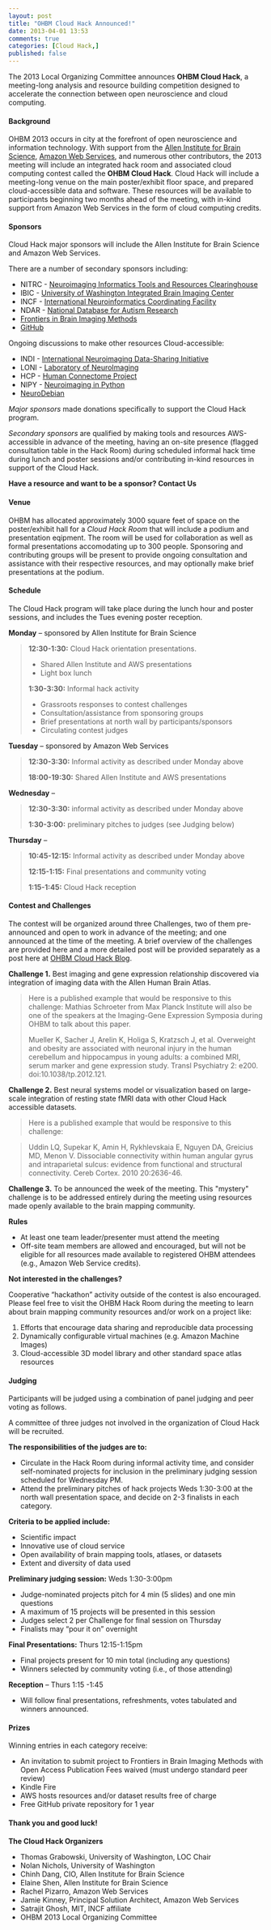 ```yaml
---
layout: post
title: "OHBM Cloud Hack Announced!"
date: 2013-04-01 13:53
comments: true
categories: [Cloud Hack,]
published: false
---
```


The 2013 Local Organizing Committee announces __OHBM Cloud Hack__, a meeting-long analysis and resource building competition designed to accelerate the connection between open neuroscience and cloud computing. 

<!-- more -->

#### Background

OHBM 2013 occurs in city at the forefront of open neuroscience and information technology.  With support from the [Allen Institute for Brain Science][aibs], [Amazon Web Services][aws], and numerous other contributors, the 2013 meeting will include an integrated hack room and associated cloud computing contest called the __OHBM Cloud Hack__. Cloud Hack will include a meeting-long venue on the main poster/exhibit floor space, and prepared cloud-accessible data and software. These resources will be available to participants beginning two months ahead of the meeting, with in-kind support from Amazon Web Services in the form of cloud computing credits.

[aibs]: http://www.alleninstitute.org "Allen Institute for Brain Science"
[aws]: http://aws.amazon.com "Amazon Web Services"

#### Sponsors

Cloud Hack major sponsors will include the Allen Institute for Brain Science and Amazon Web Services. 

There are a number of secondary sponsors including:

- NITRC - [Neuroimaging Informatics Tools and Resources Clearinghouse][nitrc]
- IBIC - [University of Washington Integrated Brain Imaging Center][ibic]
- INCF - [International Neuroinformatics Coordinating Facility][incf]
- NDAR - [National Database for Autism Research][ndar]
- [Frontiers in Brain Imaging Methods][frontiers]
- [GitHub][github]


Ongoing discussions to make other resources Cloud-accessible:

- INDI - [International Neuroimaging Data-Sharing Initiative][indi]
- LONI - [Laboratory of NeuroImaging][loni]
- HCP - [Human Connectome Project][hcp]
- NIPY - [Neuroimaging in Python][nipy]
- [NeuroDebian][debian]

_Major sponsors_ made donations specifically to support the Cloud Hack program.

_Secondary sponsors_ are qualified by making tools and resources AWS-accessible in advance of the meeting, having an on-site presence (flagged consultation table in the Hack Room) during scheduled informal hack time during lunch and poster sessions and/or contributing in-kind resources in support of the Cloud Hack.

__Have a resource and want to be a sponsor? Contact Us__

[incf]: http://www.incf.org "INCF"
[nitrc]: http://www.nitrc.org "NITRC"
[ndar]: http://ndar.nih.gov "NDAR"
[github]: http://github.com "GitHub"
[frontiers]: http://www.frontiersin.org/Brain_Imaging_Methods "Frontiers in Brain Imaging Methods"
[ibic]: http://www.ibic.washington.edu "IBIC"

[hcp]: http://www.humanconnectome.org "Human Connectome Project"
[indi]: http://fcon_1000.projects.nitrc.org "INDI"
[loni]: http://www.loni.ucla.edu "LONI"
[nipy]: http://nipy.sourceforge.net "NIPY"
[debian]: http://neuro.debian.org "NeuroDebian"


#### Venue

OHBM has allocated approximately 3000 square feet of space on the poster/exhibit hall for a _Cloud Hack Room_ that will include a podium and presentation eqipment. The room will be used for collaboration as well as formal presentations accomodating up to 300 people. Sponsoring and contributing groups will be present to provide ongoing consultation and assistance with their respective resources, and may optionally make brief presentations at the podium. 

#### Schedule

The Cloud Hack program will take place during the lunch hour and poster sessions, and includes the Tues evening poster reception. 

__Monday__ – sponsored by Allen Institute for Brain Science

>__12:30-1:30:__  Cloud Hack orientation presentations.
>  
>  - Shared Allen Institute and AWS presentations
>  - Light box lunch
>
>__1:30-3:30:__  Informal hack activity
>
>- Grassroots responses to contest challenges
>- Consultation/assistance from sponsoring groups
>- Brief presentations at north wall by participants/sponsors
>- Circulating contest judges

__Tuesday__ – sponsored by Amazon Web Services

>__12:30-3:30:__  Informal activity as described under Monday above
>
>__18:00-19:30:__ Shared Allen Institute and AWS presentations
	
__Wednesday__ – 

>__12:30-3:30:__	informal activity as described under Monday above
>
>__1:30-3:00:__	preliminary pitches to judges (see Judging below)

__Thursday__ – 

>__10:45-12:15:__	Informal activity as described under Monday above
>
>__12:15-1:15:__	Final presentations and community voting
>
>__1:15-1:45:__	Cloud Hack reception 

#### Contest and Challenges

The contest will be organized around three Challenges, two of them pre-announced and open to work in advance of the meeting; and one announced at the time of the meeting. A brief overview of the challenges are provided here and a more detailed post will be provided separately as a post here at [OHBM Cloud Hack Blog](http://ohbm-seattle.github.com).

__Challenge 1.__ Best imaging and gene expression relationship discovered via integration of imaging data with the Allen Human Brain Atlas.

>Here is a published example that would be responsive to this challenge:  Mathias Schroeter from Max Planck Institute will also be one of the speakers at the Imaging-Gene Expression Symposia during OHBM to talk about this paper.
> 
>Mueller K, Sacher J, Arelin K, Holiga S, Kratzsch J, et al. Overweight and obesity are associated with neuronal injury in the human cerebellum and hippocampus in young adults: a combined MRI, serum marker and gene expression study. Transl Psychiatry 2: e200. doi:10.1038/tp.2012.121.

__Challenge 2.__ Best neural systems model or visualization based on large-scale integration of resting state fMRI data with other Cloud Hack accessible datasets. 

>Here is a published example that would be responsive to this challenge:

>Uddin LQ, Supekar K, Amin H, Rykhlevskaia E, Nguyen DA, Greicius MD, Menon V. Dissociable connectivity within human angular gyrus and intraparietal sulcus: evidence from functional and structural connectivity. Cereb Cortex. 2010 20:2636-46. 

__Challenge 3.__ To be announced the week of the meeting. This "mystery" challenge is to be addressed entirely during the meeting using resources made openly available to the brain mapping community.

__Rules__

- At least one team leader/presenter must attend the meeting
- Off-site team members are allowed and encouraged, but will not be eligible for all resources made available to registered OHBM attendees (e.g., Amazon Web Service credits). 

__Not interested in the challenges?__

Cooperative “hackathon” activity outside of the contest is also encouraged. Please feel free to visit the OHBM Hack Room during the meeting to learn about brain mapping community resources and/or work on a project like:

1. Efforts that encourage data sharing and reproducible data processing
2. Dynamically configurable virtual machines (e.g. Amazon Machine Images)
3. Cloud-accessible 3D model library and other standard space atlas resources

#### Judging

Participants will be judged using a combination of panel judging and peer voting as follows. 

A committee of three judges not involved in the organization of Cloud Hack will be recruited.

__The responsibilities of the judges are to:__

- Circulate in the Hack Room during informal activity time, and consider self-nominated projects for inclusion in the preliminary judging session scheduled for Wednesday PM.
- Attend the preliminary pitches of hack projects Weds 1:30-3:00 at the north wall presentation space, and decide on 2-3 finalists in each category.

__Criteria to be applied include:__

- Scientific impact
- Innovative use of cloud service
- Open availability of brain mapping tools, atlases, or datasets
- Extent and diversity of data used

__Preliminary judging session:__ Weds 1:30-3:00pm

- Judge-nominated projects pitch for 4 min (5 slides) and one min questions
- A maximum of 15 projects will be presented in this session
- Judges select 2 per Challenge for final session on Thursday
- Finalists may “pour it on” overnight

__Final Presentations:__ Thurs 12:15-1:15pm

- Final projects present for 10 min total (including any questions)
- Winners selected by community voting (i.e., of those attending)

__Reception__ – Thurs 1:15 -1:45

- Will follow final presentations, refreshments, votes tabulated and winners announced.


#### Prizes

Winning entries in each category receive:

- An invitation to submit project to Frontiers in Brain Imaging Methods with Open Access Publication Fees waived (must undergo standard peer review)
- Kindle Fire
- AWS hosts resources and/or dataset results free of charge
- Free GitHub private repository for 1 year

#### Thank you and good luck!

__The Cloud Hack Organizers__

- Thomas Grabowski, University of Washington, LOC Chair
- Nolan Nichols, University of Washington
- Chinh Dang, CIO, Allen Institute for Brain Science
- Elaine Shen, Allen Institute for Brain Science
- Rachel Pizarro, Amazon Web Services
- Jamie Kinney, Principal Solution Architect, Amazon Web Services
- Satrajit Ghosh, MIT, INCF affiliate
- OHBM 2013 Local Organizing Committee